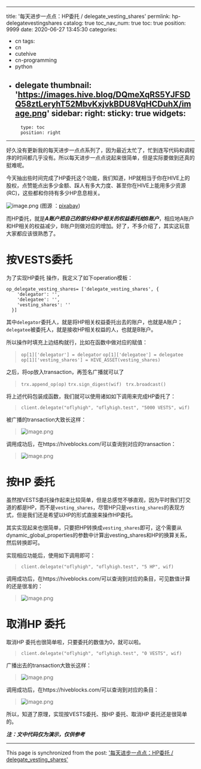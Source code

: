 
---
title: '每天进步一点点：HP委托  / delegate_vesting_shares'
permlink: hp-delegatevestingshares
catalog: true
toc_nav_num: true
toc: true
position: 9999
date: 2020-06-27 13:45:30
categories:
- cn
tags:
- cn
- cutehive
- cn-programming
- python
- delegate
thumbnail: 'https://images.hive.blog/DQmeXqRS5YJFSDQ58ztLeryhT52MbvKxjvkBDU8VqHCDuhX/image.png'
sidebar:
    right:
        sticky: true
widgets:
    -
        type: toc
        position: right
---


好久没有更新我的每天进步一点点系列了，因为最近太忙了，忙到连写代码和调程序的时间都几乎没有。所以每天进步一点点说起来很简单，但是实际要做到还真的挺难呢。

今天抽出些时间完成了HP委托这个功能，我们知道，HP就相当于你在HIVE上的股权，点赞能点出多少金额、踩人有多大力度、甚至你在HIVE上能用多少资源(RC)，这些都和你持有多少HP息息相关。

![image.png](https://images.hive.blog/DQmeXqRS5YJFSDQ58ztLeryhT52MbvKxjvkBDU8VqHCDuhX/image.png)
(图源 ：[pixabay](https://pixabay.com/))

而HP委托，就是***A账户把自己的部分和HP相关的权益委托给B账户***，相应地A账户和HP相关的权益减少，B账户则做对应的增加。好了，不多介绍了，其实这玩意大家都应该很熟悉了。

# 按VESTS委托

为了实现HP委托 操作，我定义了如下operation模板：
```
op_delegate_vesting_shares= ['delegate_vesting_shares', {
    'delegator': '',
    'delegatee': '',
    'vesting_shares': ''
  }]
```
其中`delegator`委托人，就是将HP相关权益委托出去的账户，也就是A账户；`delegatee`被委托人，就是接收HP相关权益的人，也就是B账户。

所以操作时填充上边结构就行，比如在函数中做对应的赋值：
>`op[1]['delegator'] = delegator`
>`op[1]['delegatee'] = delegatee`
>`op[1]['vesting_shares'] = HIVE_ASSET(vesting_shares)`

之后，将op放入transaction，再签名广播就可以了
>`trx.append_op(op)`
>`trx.sign_digest(wif)`
>` trx.broadcast()`

将上述代码包装成函数，我们就可以使用诸如如下调用来完成HP委托了：
>`client.delegate("oflyhigh", "oflyhigh.test", "5000 VESTS", wif)`

被广播的transaction大致长这样：
>![image.png](https://images.hive.blog/DQmTKiCnrwUkEPi5peqdf3FHMQpZJaUaAHqiPrU7GMznh3r/image.png)


调用成功后，在https://hiveblocks.com/可以查询到对应的transaction：
>![image.png](https://images.hive.blog/DQmP46sQbjysnwg8srcjHRsk8d35PuokecnsgpJbYE3f2Jr/image.png)

# 按HP 委托

虽然按VESTS委托操作起来比较简单，但是总感觉不够直观，因为平时我们打交道的都是HP，而不是`vesting_shares`，尽管HP只是`vesting_shares`的表现方式，但是我们还是希望以HP的形式直接来操作HP委托。

其实实现起来也很简单，只要把HP转换成`vesting_shares`即可，这个需要从dynamic_global_properties的参数中计算出vesting_shares和HP的换算关系，然后转换即可。

实现相应功能后，使用如下调用即可：
>`client.delegate("oflyhigh", "oflyhigh.test", "5 HP", wif)`

调用成功后，在https://hiveblocks.com/可以查询到对应的条目，可见数值计算的还是很准的：
>![image.png](https://images.hive.blog/DQmUpM1W5HofzdF7WcyCyJkT7xS4thad1FLmeYpWJUC7yJx/image.png)


# 取消HP 委托

取消HP 委托也很简单啦，只要委托的数值为0，就可以啦。
>`client.delegate("oflyhigh", "oflyhigh.test", "0 VESTS", wif)`

广播出去的transaction大致长这样：
>![image.png](https://images.hive.blog/DQmb2mV8FuMeptMpfJKBS2wgZxAVBcfmf43TBVD8RvsfyL8/image.png)

调用成功后，在https://hiveblocks.com/可以查询到对应的条目：
>![image.png](https://images.hive.blog/DQmfZWbgGAMxwUwhaziRwuoewX9VkUS5q7iSzxGqzqjZZdP/image.png)

所以，知道了原理，实现按VESTS委托、按HP 委托、取消HP 委托还是很简单的。

***注：文中代码仅为演示，仅供参考***

- - -

This page is synchronized from the post: ['每天进步一点点：HP委托  / delegate_vesting_shares'](https://steemit.com/@oflyhigh/hp-delegatevestingshares)
